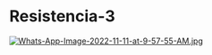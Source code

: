 # Resistencia-3
[![Whats-App-Image-2022-11-11-at-9-57-55-AM.jpg](https://i.postimg.cc/3NxGs8pG/Whats-App-Image-2022-11-11-at-9-57-55-AM.jpg)](https://postimg.cc/KkC4Ly0c)
